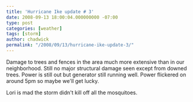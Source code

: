 ```yaml
---
title: 'Hurricane Ike update # 3'
date: 2008-09-13 18:00:04.000000000 -07:00
type: post
categories: [weather]
tags: [storm]
author: chadwick
permalink: "/2008/09/13/hurricane-ike-update-3/"
---
```

Damage to trees and fences in the area much more extensive than in our
neighborhood. Still no major structural damage seen except from downed trees.
Power is still out but generator still running well. Power flickered on around
5pm so maybe we'll get lucky.

Lori is mad the storm didn't kill off all the mosquitoes.

